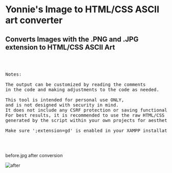 <h1> Yonnie's Image to HTML/CSS ASCII art converter </h1>
<h2> Converts Images with the .PNG and .JPG extension to HTML/CSS ASCII Art</h2>

<br>

<pre>

Notes: 

The output can be customized by reading the comments
in the code and making adjustments to the code as needed.

This tool is intended for personal use ONLY,
and is not designed with security in mind. 
It does not include any CSRF protection or saving functionality. 
For best results, it is recommended to use the raw HTML/CSS output 
generated by the script within your own projects for aesthetic purposes.

Make sure ';extension=gd' is enabled in your XAMPP installation if you're using XAMPP.

</pre>
<br>
<p> before.jpg after conversion </p>

![after](https://github.com/geduld/image-to-html-css-ASCII-art/blob/main/assets/images/after.jpg?raw=true)


